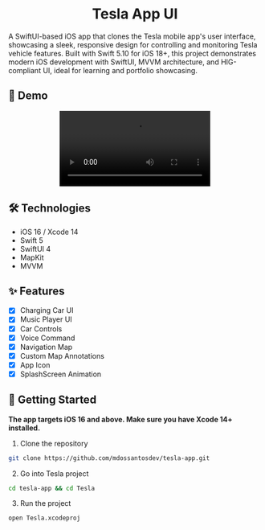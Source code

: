 <h1 align="center">Tesla App UI</h1>


A SwiftUI-based iOS app that clones the Tesla mobile app's user interface, showcasing a sleek, responsive design for controlling and monitoring Tesla vehicle features. Built with Swift 5.10 for iOS 18+, this project demonstrates modern iOS development with SwiftUI, MVVM architecture, and HIG-compliant UI, ideal for learning and portfolio showcasing.
## 📱 Demo

<div align="center">
  <video src="https://github.com/mdossantosdev/tesla-app/assets/25856076/95707c7a-400f-435c-a1cd-d59bc5b702fd" />
    ![Screen Recording 2022-07-26 at 10 13 06](https://user-images.githubusercontent.com/3157579/180909021-cf87dfff-aacc-49a0-98f9-69cd63c8fa16.gif)
</div>

## 🛠️ Technologies

- iOS 16 / Xcode 14
- Swift 5
- SwiftUI 4
- MapKit
- MVVM

## ✨ Features

- [x] Charging Car UI
- [x] Music Player UI
- [x] Car Controls
- [x] Voice Command
- [x] Navigation Map
- [x] Custom Map Annotations
- [x] App Icon
- [x] SplashScreen Animation

## 🚀 Getting Started

**The app targets iOS 16 and above. Make sure you have Xcode 14+ installed.**

1. Clone the repository

```sh
git clone https://github.com/mdossantosdev/tesla-app.git
```

2. Go into Tesla project

```sh
cd tesla-app && cd Tesla
```

3. Run the project
```sh
open Tesla.xcodeproj
```


